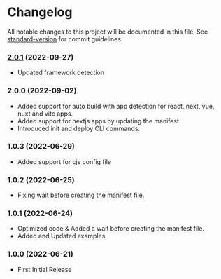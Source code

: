 # Changelog

All notable changes to this project will be documented in this file. See [standard-version](https://github.com/conventional-changelog/standard-version) for commit guidelines.

### [2.0.1](https://github.com/pawanpaudel93/web-ardrive/compare/v2.0.0...v2.0.1) (2022-09-27)
- Updated framework detection

### 2.0.0 (2022-09-02)
- Added support for auto build with app detection for react, next, vue, nuxt and vite apps.
- Added support for nextjs apps by updating the manifest.
- Introduced init and deploy CLI commands.

### 1.0.3 (2022-06-29)
- Added support for cjs config file

### 1.0.2 (2022-06-25)
- Fixing wait before creating the manifest file.
  
### 1.0.1 (2022-06-24)
- Optimized code & Added a wait before creating the manifest file.
- Added and Updated examples.

### 1.0.0 (2022-06-21)
- First Initial Release
